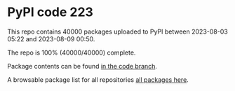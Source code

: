 # PyPI code 223

This repo contains 40000 packages uploaded to PyPI between 
2023-08-03 05:22 and 2023-08-09 00:50.

The repo is 100% (40000/40000) complete.

Package contents can be found [in the code branch](https://github.com/pypi-data/pypi-mirror-223/tree/code/packages).

A browsable package list for all repositories [all packages here](https://pypi-data.github.io/website/repositories/pypi-mirror-223).


